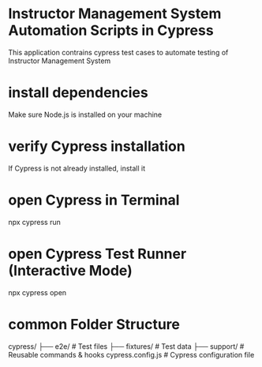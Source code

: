 # Instructor Management System Automation Scripts in Cypress
This application contrains cypress test cases to automate testing of Instructor Management System


# install dependencies
Make sure Node.js is installed on your machine


# verify Cypress installation
If Cypress is not already installed, install it

# open Cypress in Terminal
npx cypress run

# open Cypress Test Runner (Interactive Mode)
npx cypress open

# common Folder Structure
cypress/
  ├── e2e/           # Test files
  ├── fixtures/      # Test data
  ├── support/       # Reusable commands & hooks
cypress.config.js     # Cypress configuration file
